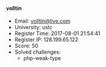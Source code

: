 #### volltin  

* Email: volltin@live.com  
* University: ustc  
* Register Time: 2017-08-01 21:54:41  
* Register IP: 128.199.65.122  
* Score: 50  
* Solved challenges: 
  * php-weak-type  
